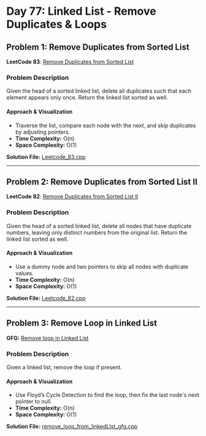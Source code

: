# Day 77: Linked List - Remove Duplicates & Loops

## Problem 1: Remove Duplicates from Sorted List

**LeetCode 83**: [Remove Duplicates from Sorted List](https://leetcode.com/problems/remove-duplicates-from-sorted-list/)

### Problem Description

Given the head of a sorted linked list, delete all duplicates such that each element appears only once. Return the linked list sorted as well.

#### Approach & Visualization

- Traverse the list, compare each node with the next, and skip duplicates by adjusting pointers.
- **Time Complexity:** O(n)
- **Space Complexity:** O(1)

**Solution File:** [Leetcode_83.cpp](Leetcode_83.cpp)

---

## Problem 2: Remove Duplicates from Sorted List II

**LeetCode 82**: [Remove Duplicates from Sorted List II](https://leetcode.com/problems/remove-duplicates-from-sorted-list-ii/)

### Problem Description

Given the head of a sorted linked list, delete all nodes that have duplicate numbers, leaving only distinct numbers from the original list. Return the linked list sorted as well.

#### Approach & Visualization

- Use a dummy node and two pointers to skip all nodes with duplicate values.
- **Time Complexity:** O(n)
- **Space Complexity:** O(1)

**Solution File:** [Leetcode_82.cpp](Leetcode_82.cpp)

---

## Problem 3: Remove Loop in Linked List

**GFG:** [Remove loop in Linked List](https://www.geeksforgeeks.org/problems/remove-loop-in-linked-list/1)

### Problem Description

Given a linked list, remove the loop if present.

#### Approach & Visualization

- Use Floyd’s Cycle Detection to find the loop, then fix the last node's next pointer to null.
- **Time Complexity:** O(n)
- **Space Complexity:** O(1)

**Solution File:** [remove_loop_from_linkedLIst_gfg.cpp](remove_loop_from_linkedLIst_gfg.cpp)
